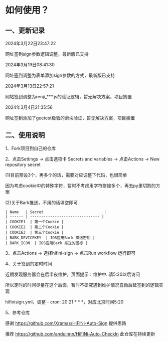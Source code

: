 # 如何使用？ 
## 一、更新记录

2024年3月22日23:47:22

网址签到sign参数逻辑调整，最新版已支持

2024年3月19日08:41:30

网址签到调整为表单添加sign参数的方式，最新版已支持

2024年3月13日22:57:21

网站签到调整为renji_***.js的验证逻辑，暂无解决方案，项目搁置

2024年3月4日21:35:56

网址签到添加了geetest极验的滑块验证，暂无解决方案，项目搁置

## 二、使用说明

1、Fork项目到自己的仓库

2、点击Settings -> 点击选项卡 Secrets and variables -> 点击Actions -> New repository secret

(1)目前预设3个，再多个的话，需要对应调整下代码，也很简单

因为考虑cookie中的特殊字符，暂时不考虑用字符拼接多个，再去py里切割的方案

(2)关于Bark推送，不用的话填空即可


    | Name   | Secret                           |
    | ------ | ------------------------------- |
    | COOKIE1  | 第一个Cookie |
    | COOKIE2  | 第二个Cookie |
    | COOKIE3  | 第三个Cookie |
    | BARK_DEVICEKEY  | IOS应用Bark 推送密钥 |
    | BARK_ICON  | IOS应用Bark 推送的图标 |

3、点击Actions -> 选择hifini-sign -> 点击Run workflow 运行即可

4、关于签到的定时时间

近期发现服务器会在后半夜维护，页面提示：维护中..请5:20以后访问

所以定时的时间尽量在这个后面，暂时不研究遇到维护情况自动后延签到的逻辑实现

hifinisign.yml，调整 \- cron: 20 21 * * *，对应北京时间5:20

5、参考仓库

感谢 https://github.com/Xramas/HiFiNi-Auto-Sign 提供思路

推荐 https://github.com/anduinnn/HiFiNi-Auto-CheckIn 此仓库在持续更新
